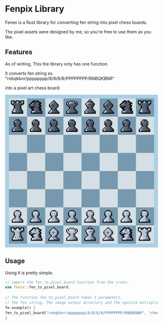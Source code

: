 # Fenpix Library

Fenex is a Rust library for converting fen string into pixel chess boards.

The pixel assets were designed by me, so you're free to use them as you like.

## Features

As of writing, This the library only has one function.

It converts fen string ex. "rnbqkbnr/pppppppp/8/8/8/8/PPPPPPPP/RNBQKBNR"

into a pixel art chess board.

![Pixel Board](chess_board.png)

## Usage

Using it is pretty simple.

```rust
// import the fen_to_pixel_board function from the crate.
use fenix::fen_to_pixel_board;

// The function fen_to_pixel_board takes 3 parameters.
// The fen string, The image output directory and The upscale multiplier.
fn example() {
fen_to_pixel_board("rnbqkbnr/pppppppp/8/8/8/8/PPPPPPPP/RNBQKBNR", "chess_board.png", 1);
}




```
